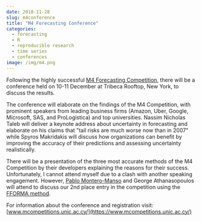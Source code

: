 ```yaml
---
date: 2018-11-28
slug: m4conference
title: "M4 Forecasting Conference"
categories:
  - forecasting
  - R
  - reproducible research
  - time series
  - conferences
image: /img/m4.png
---
```


Following the highly successful [M4 Forecasting Competition](https://www.mcompetitions.unic.ac.cy/), there will be a conference held on 10-11 December at Tribeca Rooftop, New York, to discuss the results.

The conference will elaborate on the findings of the M4 Competition, with prominent speakers from leading business firms (Amazon, Uber, Google, Microsoft, SAS, and ProLogistica) and top universities. Nassim Nicholas Taleb will deliver a keynote address about uncertainty in forecasting and elaborate on his claims that "tail risks are much worse now than in 2007" while Spyros Makridakis will discuss how organizations can benefit by improving the accuracy of their
predictions and assessing uncertainty realistically.

There will be a presentation of the three most accurate methods of the M4 Competition by their developers explaining the reasons for their success. Unfortunately, I cannot attend myself due to a clash with another speaking engagement. However, [Pablo Montero-Manso](https://www.mcompetitions.unic.ac.cy/speakers-2018/) and George Athanasopoulos will attend to discuss our 2nd place entry in the competition using the [FFORMA method](/publications/fforma/).

For information about the conference and registration visit:
[www.mcompetitions.unic.ac.cy/](https://www.mcompetitions.unic.ac.cy/)
